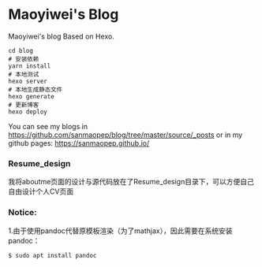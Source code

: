 # Maoyiwei's Blog

Maoyiwei's blog Based on Hexo.

```shell
cd blog
# 安装依赖
yarn install
# 本地测试
hexo server
# 本地生成静态文件
hexo generate
# 更新博客
hexo deploy
```
You can see my blogs in https://github.com/sanmaopep/blog/tree/master/source/_posts or in my github pages: <https://sanmaopep.github.io/>

### Resume_design

我将aboutme页面的设计与源代码放在了Resume_design目录下，可以方便自己自由设计个人CV页面

### Notice:

1.由于使用pandoc代替原模板渲染（为了mathjax），因此需要在系统安装pandoc：

```shell
$ sudo apt install pandoc	
```

